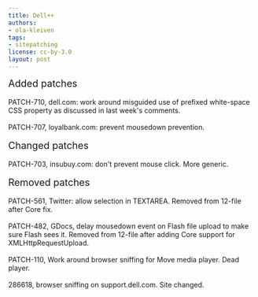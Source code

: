 ```yaml
---
title: Dell++
authors:
- ola-kleiven
tags:
- sitepatching
license: cc-by-3.0
layout: post
---
```


<span style="font-size: 140%">Added patches</span><br/><br/>PATCH-710, dell.com: work around misguided use of prefixed white-space CSS property as discussed in last week&#39;s comments.<br/><br/>PATCH-707, loyalbank.com: prevent mousedown prevention.<br/> <br/><span style="font-size: 140%">Changed patches</span><br/><br/>PATCH-703, insubuy.com: don&#39;t prevent mouse click. More generic.<br/> <br/><span style="font-size: 140%">Removed patches</span><br/><br/>PATCH-561, Twitter: allow selection in TEXTAREA. Removed from 12-file after Core fix.<br/><br/>PATCH-482, GDocs, delay mousedown event on Flash file upload to make sure Flash sees it. Removed from 12-file after adding Core support for XMLHttpRequestUpload.<br/><br/>PATCH-110, Work around browser sniffing for Move media player. Dead player.<br/><br/>286618,  browser sniffing on support.dell.com. Site changed.
